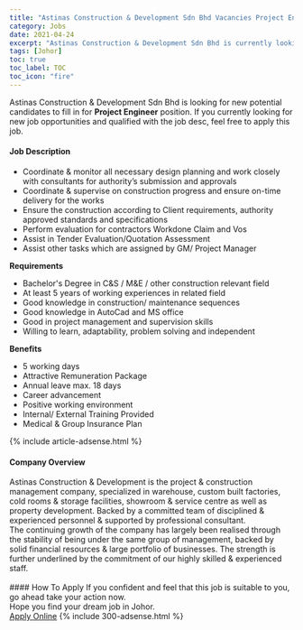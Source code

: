 ```yaml
---
title: "Astinas Construction & Development Sdn Bhd Vacancies Project Engineer" 
category: Jobs 
date: 2021-04-24 
excerpt: "Astinas Construction & Development Sdn Bhd is currently looking for suitable person to fill in the Project Engineer which based in Johor" 
tags: [Johor] 
toc: true 
toc_label: TOC 
toc_icon: "fire" 
--- 
```


<p>Astinas Construction & Development Sdn Bhd is looking for new potential candidates to fill in for <b>Project Engineer</b> position. If you currently looking for new job opportunities and qualified with the job desc, feel free to apply this job.
</p><div><div><h4>Job Description</h4></div><div><div><span><div><ul><li>Coordinate &amp; monitor all necessary design planning and work closely with consultants for authority&#8217;s submission and approvals</li><li>Coordinate &amp; supervise on construction progress and ensure on-time delivery for the works</li><li>Ensure the construction according to Client requirements, authority approved standards and specifications</li><li>Perform evaluation for contractors Workdone Claim and Vos</li><li>Assist in Tender Evaluation/Quotation Assessment</li><li>Assist other tasks which are assigned by GM/ Project Manager</li></ul><div><strong>Requirements&#160;</strong></div><ul><li>Bachelor's Degree in C&amp;S / M&amp;E / other construction relevant field</li><li>At least 5 years of working experiences in related field</li><li>Good knowledge in construction/ maintenance sequences</li><li>Good knowledge in AutoCad and MS office</li><li>Good in project management and supervision skills</li><li>Willing to learn, adaptability, problem solving and independent</li></ul><div><strong>Benefits</strong></div><ul><li>5 working days</li><li>Attractive Remuneration Package</li><li>Annual leave max. 18 days</li><li>Career advancement</li><li>Positive working environment</li><li>Internal/ External Training Provided</li><li>Medical &amp; Group Insurance Plan</li></ul></div></span></div></div></div> 
{% include article-adsense.html %} 
<div><div><h4>Company Overview</h4></div><div><div><span><div><div>
<div>
		Astinas Construction &amp; Development is the project &amp; construction management company, specialized in warehouse, custom built factories, cold rooms &amp; storage facilities, showroom &amp; service centre as well as property development. Backed by a committed team of disciplined &amp; experienced personnel &amp; supported by professional consultant.</div>
<div>
		The continuing growth of the company has largely been realised through the stability of being under the same group of management, backed by solid financial resources &amp; large portfolio of businesses. The strength is further underlined by the commitment of our highly skilled &amp; experienced staff.<br>
		&#160;</div>
</div></div></span></div></div></div> 
#### How To Apply 
If you confident and feel that this job is suitable to you, go ahead take your action now. <br/> 
Hope you find your dream job in Johor. <br/> 
<a href="https://www.jobstreet.com.my/en/job/project-engineer-4546882?jobId=jobstreet-my-job-4546882&" class="btn btn--info" target="_blank" rel="nofollow noopenner">Apply Online</a> 
{% include 300-adsense.html %} 